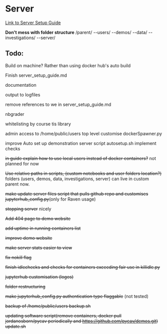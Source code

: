 # Server

[Link to Server Setup Guide](https://github.com/PyCav/Server/blob/master/server_setup_guide.md)

**Don't mess with folder structure** /parent/
                                      --users/
                                      --demos/
                                      --data/
                                      --investigations/
                                      --server/

## Todo:

Build on machine? Rather than using docker hub's auto build

Finish server_setup_guide.md

documentation

output to logfiles

remove references to we in server_setup_guide.md

nbgrader

whitelisting by course tis library

admin access to /home/public/users top level customise dockerSpawner.py

improve Auto set up demonstration server script autosetup.sh implement checks

~~in guide explain how to use local users instead of docker containers?~~ not planned for now

~~Use relative paths in scripts, (custom notebooks and user folders location?)~~ folders (users, demos, data, investigations, server) can live in custom parent now.

~~make update server files script that pulls github repo and customises jupyterhub_config.py~~(only for Raven usage)

~~stopping server~~ nicely 

~~Add 404 page to demo website~~

~~add uptime in running containers list~~

~~improve demo website~~

~~make server stats easier to view~~

~~fix nokill flag~~

~~finish idlechecks and checks for containers exceeding fair use in killidle.py~~

~~jupyterhub customisation (logos)~~

~~folder restructuring~~

~~make jupyterhub_config.py authentication type flaggable~~ (not tested)

~~backup of /home/public/users backup.sh~~

~~updating software script(remove containers, docker pull jordanosborn/pycav periodically and https://github.com/pycav/demos.git) update.sh~~




